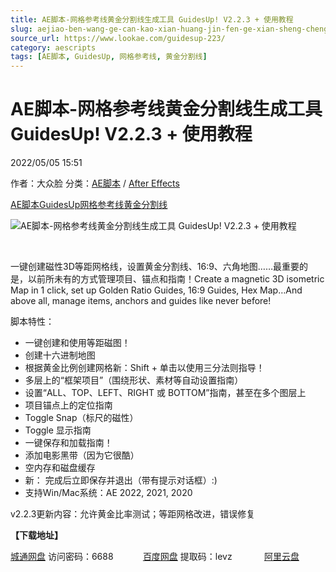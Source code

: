 ```yaml
---
title: AE脚本-网格参考线黄金分割线生成工具 GuidesUp! V2.2.3 + 使用教程
slug: aejiao-ben-wang-ge-can-kao-xian-huang-jin-fen-ge-xian-sheng-cheng-gong-ju-guidesup-v2-2-3-shi-yong-jiao-cheng
source_url: https://www.lookae.com/guidesup-223/
category: aescripts
tags: [AE脚本, GuidesUp, 网格参考线, 黄金分割线]
---
```

# AE脚本-网格参考线黄金分割线生成工具 GuidesUp! V2.2.3 + 使用教程

2022/05/05 15:51

作者：大众脸
分类：[AE脚本](https://www.lookae.com/after-effects/aescripts/) / [After Effects](https://www.lookae.com/after-effects/)

[AE脚本](https://www.lookae.com/tag/ae%e8%84%9a%e6%9c%ac/)[GuidesUp](https://www.lookae.com/tag/guidesup/)[网格参考线](https://www.lookae.com/tag/%e7%bd%91%e6%a0%bc%e5%8f%82%e8%80%83%e7%ba%bf/)[黄金分割线](https://www.lookae.com/tag/%e9%bb%84%e9%87%91%e5%88%86%e5%89%b2%e7%ba%bf/)

![AE脚本-网格参考线黄金分割线生成工具 GuidesUp! V2.2.3 + 使用教程](https://www.lookae.com/wp-content/uploads/2022/03/GuidesUp.jpg "AE脚本-网格参考线黄金分割线生成工具 GuidesUp! V2.2.3 + 使用教程-LookAE.com")

[﻿﻿﻿](https://cloud.video.taobao.com//play/u/705956171/p/1/e/6/t/1/353244097105.mp4)

一键创建磁性3D等距网格线，设置黄金分割线、16:9、六角地图……最重要的是，以前所未有的方式管理项目、锚点和指南！Create a magnetic 3D isometric Map in 1 click, set up Golden Ratio Guides, 16:9 Guides, Hex Map…And above all, manage items, anchors and guides like never before!

脚本特性：

* 一键创建和使用等距磁图！
* 创建十六进制地图
* 根据黄金比例创建网格新：Shift + 单击以使用三分法则指导！
* 多层上的“框架项目”（围绕形状、素材等自动设置指南）
* 设置“ALL、TOP、LEFT、RIGHT 或 BOTTOM”指南，甚至在多个图层上
* 项目锚点上的定位指南
* Toggle Snap（标尺的磁性）
* Toggle 显示指南
* 一键保存和加载指南！
* 添加电影黑带（因为它很酷）
* 空内存和磁盘缓存
* 新： 完成后立即保存并退出（带有提示对话框）:)
* 支持Win/Mac系统：AE 2022, 2021, 2020

v2.2.3更新内容：允许黄金比率测试；等距网格改进，错误修复

**【下载地址】**

[城通网盘](https://url70.ctfile.com/f/2827370-577535370-fcd7ac?p=4431) 访问密码：6688            [百度网盘](https://pan.baidu.com/s/1ydx2WxmCpcooQbR-HakiFA?pwd=levz) 提取码：levz             [阿里云盘](https://www.aliyundrive.com/s/yXaj8xou2cc)
